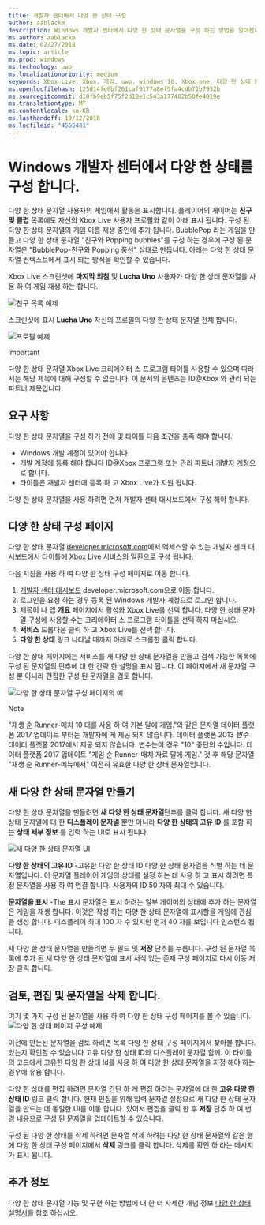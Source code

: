 ```yaml
---
title: 개발자 센터에서 다양 한 상태 구성
author: aablackm
description: Windows 개발자 센터에서 다양 한 상태 문자열을 구성 하는 방법을 알아봅니다
ms.author: aablackm
ms.date: 02/27/2018
ms.topic: article
ms.prod: windows
ms.technology: uwp
ms.localizationpriority: medium
keywords: Xbox Live, Xbox, 게임, uwp, windows 10, Xbox one, 다양 한 상태 문자열을 Windows 개발자 센터
ms.openlocfilehash: 125d14fe0bf261caf9177a8ef5fa4cdb72b7952b
ms.sourcegitcommit: d10fb9eb5f75f2d10e1c543a177402b50fe4019e
ms.translationtype: MT
ms.contentlocale: ko-KR
ms.lasthandoff: 10/12/2018
ms.locfileid: "4565481"
---
```

# <a name="configure-rich-presence-on-windows-dev-center"></a>Windows 개발자 센터에서 다양 한 상태를 구성 합니다.

다양 한 상태 문자열 사용자의 게임에서 활동을 표시합니다. 플레이어의 게이머는 **친구 및 클럽** 목록에도 자신의 Xbox Live 사용자 프로필와 같이 아래 표시 됩니다. 구성 된 다양 한 상태 문자열의 게임 이름 재생 중인에 추가 됩니다. BubblePop 라는 게임을 만들고 다양 한 상태 문자열 "친구와 Popping bubbles"를 구성 하는 경우에 구성 된 문자열은 "BubblePop-친구와 Popping 풍선" 상태로 만듭니다. 아래는 다양 한 상태 문자열 컨텍스트에서 표시 되는 방식을 확인할 수 있습니다.

Xbox Live 스크린샷에 **마지막 외침** 및 **Lucha Uno** 사용자가 다양 한 상태 문자열을 사용 하 여 게임 재생 하는 합니다.

![친구 목록 예제](../../images/rich_presence/RichPresence_FriendsList_Screen.jpg)

스크린샷에 표시 **Lucha Uno** 자신의 프로필의 다양 한 상태 문자열 전체 합니다.

![프로필 예제](../../images/rich_presence/RichPresence_Config_ProfileScreen.jpg)

> [!IMPORTANT]
> 다양 한 상태 문자열 Xbox Live 크리에이터 스 프로그램 타이틀 사용할 수 있으며 따라서는 해당 제목에 대해 구성할 수 없습니다. 이 문서의 콘텐츠는 ID@Xbox 와 관리 되는 파트너 제목입니다.

## <a name="requirements"></a>요구 사항

다양 한 상태 문자열을 구성 하기 전에 및 타이틀 다음 조건을 충족 해야 합니다.

- Windows 개발 계정이 있어야 합니다.
- 개발 계정에 등록 해야 합니다 ID@Xbox 프로그램 또는 관리 파트너 개발자 계정으로 합니다.
- 타이틀은 개발자 센터에 등록 하 고 Xbox Live가 지원 됩니다.

다양 한 상태 문자열을 사용 하려면 먼저 개발자 센터 대시보드에서 구성 해야 합니다.

## <a name="rich-presence-configuration-page"></a>다양 한 상태 구성 페이지

다양 한 상태 문자열 [developer.microsoft.com](https://developer.microsoft.com/windows)에서 액세스할 수 있는 개발자 센터 대시보드에서 타이틀에 Xbox Live 서비스의 일환으로 구성 됩니다.

다음 지침을 사용 하 여 다양 한 상태 구성 페이지로 이동 합니다.

1. [개발자 센터 대시보드](https://developer.microsoft.com/windows) developer.microsoft.com으로 이동 합니다.
2. 로그인을 요청 하는 경우 등록 된 Windows 개발자 계정으로 로그인 합니다.
3. 제목이 나 앱 **개요** 페이지에서 활성화 Xbox Live를 선택 합니다. 다양 한 상태 문자열 구성에 사용할 수는 크리에이터 스 프로그램 타이틀을 선택 하지 마십시오.
4. **서비스** 드롭다운 클릭 하 고 Xbox Live를 선택 합니다.
5. **다양 한 상태** 링크 나타날 때까지 아래로 스크롤한 클릭 합니다.

다양 한 상태 페이지에는 서비스를 새 다양 한 상태 문자열을 만들고 검색 가능한 목록에 구성 된 문자열의 단추에 대 한 간략 한 설명을 표시 됩니다. 이 페이지에서 새 문자열 구성 뿐 아니라 편집한 구성 된 문자열을 검토 합니다.

![다양 한 상태 문자열 구성 페이지의 예](../../images/rich_presence/RichPresence_ConfigPage_New.JPG)

> [!NOTE]
> "재생 순 Runner-매치 10 대를 사용 하 여 기본 달에 게임."와 같은 문자열 데이터 플랫폼 2017 업데이트 부터는 개발자에 게 제공 되지 않습니다. 데이터 플랫폼 2013 *변수* 데이터 플랫폼 2017에서 제공 되지 않습니다. 변수는이 경우 "10" 중단의 수입니다. 데이터 플랫폼 2017 업데이트 "게임 순 Runner-매치 자료 달에 게임." 것 후 해당 문자열 "재생 순 Runner-메뉴에서" 여전히 유효한 다양 한 상태 문자열입니다.

## <a name="create-a-new-rich-presence-string"></a>새 다양 한 상태 문자열 만들기

다양 한 상태 문자열을 만들려면 **새 다양 한 상태 문자열**단추를 클릭 합니다. 새 다양 한 상태 문자열에 대 한 **디스플레이 문자열** 뿐만 아니라 **다양 한 상태의 고유 ID** 를 포함 하는 **상태 세부 정보** 를 입력 하는 UI로 표시 됩니다.

![새 다양 한 상태 문자열 UI](../../images/rich_presence/RichPresence_Config_NewString.JPG)

**다양 한 상태의 고유 ID** -고유한 다양 한 상태 ID 다양 한 상태 문자열을 식별 하는 데 문자열입니다. 이 문자열 플레이어 게임의 상태를 설정 하는 데 사용 하 고 표시 하려면 특정 문자열을 사용 하 여 연결 합니다. 사용자의 ID 50 자의 최대 수 있습니다.

**문자열을 표시** -The 표시 문자열은 표시 하려는 일부 게이머의 상태에 추가 하는 문자열은 게임을 재생 합니다. 이것은 작성 하는 다양 한 상태 문자열에 표시할을 게임에 관심을 생성 합니다. 디스플레이 최대 100 자 수 있지만 먼저 40 자를 보입니다 인스턴스 됩니다.

새 다양 한 상태 문자열을 만들려면 두 필드 및 **저장** 단추를 누릅니다.
구성 된 문자열 목록에 추가 된 새 다양 한 상태 문자열에 표시 서식 있는 존재 구성 페이지로 다시 이동 저장 클릭 합니다.

## <a name="review-edit-and-delete-strings"></a>검토, 편집 및 문자열을 삭제 합니다.

여기 몇 가지 구성 된 문자열을 사용 하 여 다양 한 상태 구성 페이지를 볼 수 있습니다.
![다양 한 상태 페이지 구성 예제](../../images/rich_presence/RichPresence_ConfigPage_Configured.JPG)

이전에 만든된 문자열을 검토 하려면 목록 다양 한 상태 구성 페이지에서 찾아볼 합니다. 있는지 확인할 수 있습니다 고유 다양 한 상태 ID와 디스플레이 문자열 함께. 이 타이틀의 코드에서 고유한 다양 한 상태 Id를 사용 하 여 다양 한 상태 문자열을 지정 해야 하는 경우에 유용 합니다.

다양 한 상태를 편집 하려면 문자열 간단 하 게 편집 하려는 문자열에 대 한 **고유 다양 한 상태 ID** 링크 클릭 합니다. 현재 편집을 위해 입력 문자열 설정으로 새 다양 한 상태 문자열을 만드는 데 동일한 UI를 이동 합니다. 있어서 편집을 클릭 한 후 **저장** 단추 하 여 변경 내용으로 구성 된 문자열을 업데이트할 수 있습니다.

구성 된 다양 한 상태를 삭제 하려면 문자열 삭제 하려는 다양 한 상태 문자열와 같은 행에 다양 한 상태 구성 페이지에서 **삭제** 링크를 클릭 합니다. 삭제를 확인 하 라는 메시지가 표시 됩니다.

## <a name="further-reading"></a>추가 정보

다양 한 상태 문자열 기능 및 구현 하는 방법에 대 한 더 자세한 개념 정보 [다양 한 상태 설명서](https://docs.microsoft.com/en-us/windows/uwp/xbox-live/social-platform/rich-presence-strings/rich-presence-strings-overview)를 참조 하십시오.